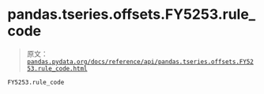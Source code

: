 # pandas.tseries.offsets.FY5253.rule_code

> 原文：[`pandas.pydata.org/docs/reference/api/pandas.tseries.offsets.FY5253.rule_code.html`](https://pandas.pydata.org/docs/reference/api/pandas.tseries.offsets.FY5253.rule_code.html)

```py
FY5253.rule_code
```
